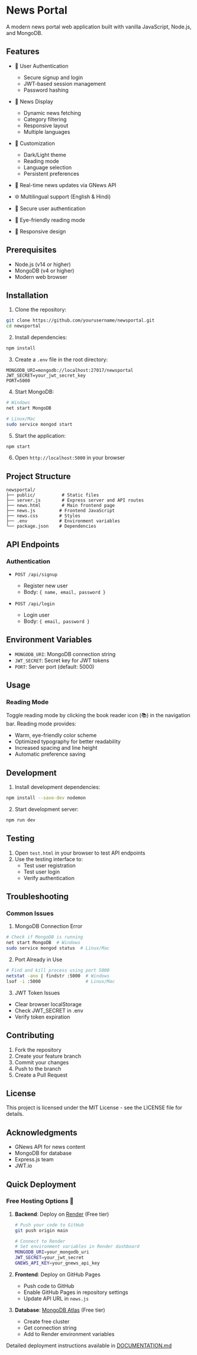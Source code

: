 # News Portal

A modern news portal web application built with vanilla JavaScript, Node.js, and MongoDB.

## Features

- 🔐 User Authentication
  - Secure signup and login
  - JWT-based session management
  - Password hashing

- 📰 News Display
  - Dynamic news fetching
  - Category filtering
  - Responsive layout
  - Multiple languages

- 🎨 Customization
  - Dark/Light theme
  - Reading mode
  - Language selection
  - Persistent preferences

- 📰 Real-time news updates via GNews API
- 🌐 Multilingual support (English & Hindi)
- 🔐 Secure user authentication
- 👀 Eye-friendly reading mode
- 📱 Responsive design

## Prerequisites

- Node.js (v14 or higher)
- MongoDB (v4 or higher)
- Modern web browser

## Installation

1. Clone the repository:
```bash
git clone https://github.com/yourusername/newsportal.git
cd newsportal
```

2. Install dependencies:
```bash
npm install
```

3. Create a `.env` file in the root directory:
```env
MONGODB_URI=mongodb://localhost:27017/newsportal
JWT_SECRET=your_jwt_secret_key
PORT=5000
```

4. Start MongoDB:
```bash
# Windows
net start MongoDB

# Linux/Mac
sudo service mongod start
```

5. Start the application:
```bash
npm start
```

6. Open `http://localhost:5000` in your browser

## Project Structure

```
newsportal/
├── public/          # Static files
├── server.js        # Express server and API routes
├── news.html        # Main frontend page
├── news.js         # Frontend JavaScript
├── news.css        # Styles
├── .env            # Environment variables
└── package.json    # Dependencies
```

## API Endpoints

### Authentication
- `POST /api/signup`
  - Register new user
  - Body: `{ name, email, password }`

- `POST /api/login`
  - Login user
  - Body: `{ email, password }`

## Environment Variables

- `MONGODB_URI`: MongoDB connection string
- `JWT_SECRET`: Secret key for JWT tokens
- `PORT`: Server port (default: 5000)

## Usage

### Reading Mode
Toggle reading mode by clicking the book reader icon (📚) in the navigation bar. Reading mode provides:
- Warm, eye-friendly color scheme
- Optimized typography for better readability
- Increased spacing and line height
- Automatic preference saving

## Development

1. Install development dependencies:
```bash
npm install --save-dev nodemon
```

2. Start development server:
```bash
npm run dev
```

## Testing

1. Open `test.html` in your browser to test API endpoints
2. Use the testing interface to:
   - Test user registration
   - Test user login
   - Verify authentication

## Troubleshooting

### Common Issues

1. MongoDB Connection Error
```bash
# Check if MongoDB is running
net start MongoDB  # Windows
sudo service mongod status  # Linux/Mac
```

2. Port Already in Use
```bash
# Find and kill process using port 5000
netstat -ano | findstr :5000  # Windows
lsof -i :5000                 # Linux/Mac
```

3. JWT Token Issues
- Clear browser localStorage
- Check JWT_SECRET in .env
- Verify token expiration

## Contributing

1. Fork the repository
2. Create your feature branch
3. Commit your changes
4. Push to the branch
5. Create a Pull Request

## License

This project is licensed under the MIT License - see the LICENSE file for details.

## Acknowledgments

- GNews API for news content
- MongoDB for database
- Express.js team
- JWT.io

## Quick Deployment

### Free Hosting Options 🚀

1. **Backend**: Deploy on [Render](https://render.com) (Free tier)
   ```bash
   # Push your code to GitHub
   git push origin main
   
   # Connect to Render
   # Set environment variables in Render dashboard
   MONGODB_URI=your_mongodb_uri
   JWT_SECRET=your_jwt_secret
   GNEWS_API_KEY=your_gnews_api_key
   ```

2. **Frontend**: Deploy on GitHub Pages
   - Push code to GitHub
   - Enable GitHub Pages in repository settings
   - Update API URL in `news.js`

3. **Database**: [MongoDB Atlas](https://www.mongodb.com/cloud/atlas) (Free tier)
   - Create free cluster
   - Get connection string
   - Add to Render environment variables

Detailed deployment instructions available in [DOCUMENTATION.md](./DOCUMENTATION.md#deployment-guide)
